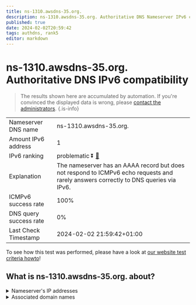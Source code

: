 ```yaml
---
title: ns-1310.awsdns-35.org.
description: ns-1310.awsdns-35.org. Authoritative DNS Nameserver IPv6 compatibility
published: true
date: 2024-02-02T20:59:42
tags: authdns, rank5
editor: markdown
---
```


# ns-1310.awsdns-35.org. Authoritative DNS IPv6 compatibility

> The results shown here are accumulated by automation. If you're convinced the displayed data is wrong, please [contact the administrators](/howto/chat). 
{.is-info}




|   |   |
| - | - |
| Nameserver DNS name | ns-1310.awsdns-35.org.
| Amount IPv6 address | 1
| IPv6 ranking | problematic :arrow_double_down: [🔗](/howto/ranking) |
| Explanation | The nameserver has an AAAA record but does not respond to ICMPv6 echo requests and rarely answers correctly to DNS queries via IPv6. |
| ICMPv6 success rate | 100%|
| DNS query success rate | 0% |
| Last Check Timestamp | 2024-02-02 21:59:42+01:00 |

To see how this test was performed, please have a look at [our website test criteria howto](/howto/testcriteria/authdns)!


## What is ns-1310.awsdns-35.org. about?




<details>
<summary>Nameserver's IP addresses</summary>

2600:9000:5305:1e00::1

</details>



<details>
<summary>Associated domain names</summary>

www.hannover-rueck.de

</details>
